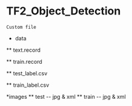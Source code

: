 # TF2_Object_Detection

```Custom file ```
* data

** text.record

** train.record

** test_label.csv

** train_label.csv


*images 
** test -- jpg & xml
** train -- jpg & xml




